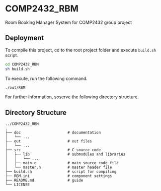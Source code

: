 # COMP2432_RBM
Room Booking Manager System for COMP2432 group project

## Deployment

To compile this project, cd to the root project folder and execute `build.sh` script.

```sh
cd COMP2432_RBM
sh build.sh
```

To execute, run the following command.

```sh
./out/RBM
```

For further information, soserve the following directory structure.

## Directory Structure

```
../COMP2432_RBM
.
├── doc                     # documentation
│   └── ...
├── out                     # out files
│   └── ...
├── src                     # C source code
│   ├── lib                 # submodules and libraries
│   │   └── ...
│   ├── main.c              # main source code file
│   └── master.h            # master header file
├── build.sh                # script for compiling
├── RBM.ini                 # component settings
├── README.md               # guide
└── LICENSE
```